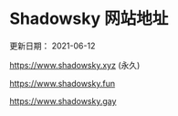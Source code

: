 # Shadowsky 网站地址

更新日期： 2021-06-12

https://www.shadowsky.xyz (永久)

https://www.shadowsky.fun

https://www.shadowsky.gay
